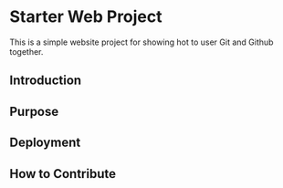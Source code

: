 # Starter Web Project


This is a simple website project for showing hot to user Git and Github together.
## Introduction

## Purpose

## Deployment

## How to Contribute